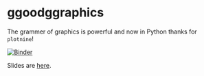 # ggoodggraphics

The grammer of graphics is powerful and now in Python thanks for `plotnine`!

[![Binder](https://mybinder.org/badge_logo.svg)](https://mybinder.org/v2/gh/o19s/ggoodggraphics/main)

Slides are [here](https://docs.google.com/presentation/d/14In43Jttv5XLvcGKt7ejYEA0NRA8P6pem_1SqZplUSc/edit?usp=sharing).

